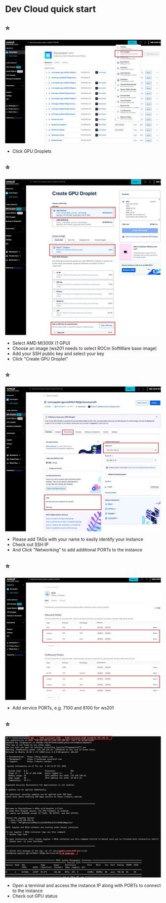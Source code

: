 # Dev Cloud quick start
 
## ⭐
![DO_1](./assets/DO_1.jpg)
 - Click GPU Droplets

## ⭐
![DO_2](./assets/DO_2.jpg)
- Select AMD MI300X (1 GPU)
- Choose an image (ws201 needs to select ROCm SoftWare base image)
- Add your SSH public key and select your key
- Click "Create GPU Droplet"

## ⭐
![DO_3](./assets/DO_3.jpg)
- Please add TAGs with your name to easily identify your instance
- Check out SSH IP
- And Click "Networking" to add additional PORTs to the instance

## ⭐
![DO_4](./assets/DO_4.jpg)
- Add service PORTs, e.g. 7100 and 8100 for ws201

## ⭐
![DO_5](./assets/DO_5.jpg)
- Open a terminal and access the instance IP along with PORTs to connect to the instance
- Check out GPU status
